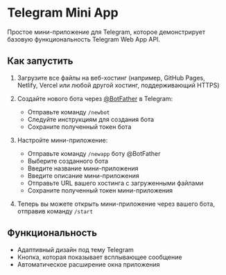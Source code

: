# Telegram Mini App

Простое мини-приложение для Telegram, которое демонстрирует базовую функциональность Telegram Web App API.

## Как запустить

1. Загрузите все файлы на веб-хостинг (например, GitHub Pages, Netlify, Vercel или любой другой хостинг, поддерживающий HTTPS)

2. Создайте нового бота через [@BotFather](https://t.me/botfather) в Telegram:
   - Отправьте команду `/newbot`
   - Следуйте инструкциям для создания бота
   - Сохраните полученный токен бота

3. Настройте мини-приложение:
   - Отправьте команду `/newapp` боту @BotFather
   - Выберите созданного бота
   - Введите название мини-приложения
   - Введите описание мини-приложения
   - Отправьте URL вашего хостинга с загруженными файлами
   - Сохраните полученный токен мини-приложения

4. Теперь вы можете открыть мини-приложение через вашего бота, отправив команду `/start`

## Функциональность

- Адаптивный дизайн под тему Telegram
- Кнопка, которая показывает всплывающее сообщение
- Автоматическое расширение окна приложения 